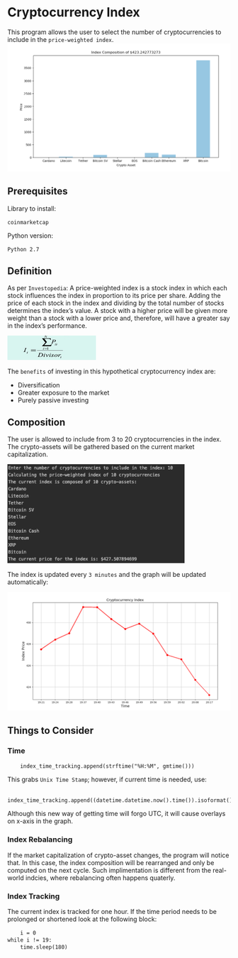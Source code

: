 # Cryptocurrency Index
This program allows the user to select the number of cryptocurrencies to include in the `price-weighted index`. 
<img src="img/Figure_1.png" width="700">
## Prerequisites
Library to install:
```
coinmarketcap
```
Python version:
```
Python 2.7
```

## Definition
As per `Investopedia`: A price-weighted index is a stock index in which 
each stock influences the index in proportion to its price per share. 
Adding the price of each stock in the index and dividing by the total number of stocks determines the index’s value. 
A stock with a higher price will be given more weight than a stock with a lower price and, 
therefore, will have a greater say in the index’s performance.

<img src="img/Figure_4.png" width="200">

The `benefits` of investing in this hypothetical cryptocurrency index are:
- Diversification
- Greater exposure to the market
- Purely passive investing

## Composition
The user is allowed to include from 3 to 20 cryptocurrencies in the index. 
The crypto-assets will be gathered based on the current market capitalization. 

<img src="img/Figure_2.png" width="400">

The index is updated every `3 minutes` and the graph will be updated automatically:

<img src="img/Figure_3.png" width="700">

## Things to Consider
### Time
```
    index_time_tracking.append(strftime("%H:%M", gmtime()))
```
This grabs `Unix Time Stamp`; however, if current time is needed, use:
```
    index_time_tracking.append((datetime.datetime.now().time()).isoformat())
```
Although this new way of getting time will forgo UTC, it will cause overlays on x-axis in the graph.

### Index Rebalancing
If the market capitalization of crypto-asset changes, the program will notice that. 
In this case, the index composition will be rearranged and only be computed on the next cycle. 
Such implimentation is different from the real-world indcies, where rebalancing often happens quaterly. 

### Index Tracking 
The current index is tracked for one hour. If the time period needs to be prolonged or shortened look at the following block:
```
    i = 0
while i != 19:
    time.sleep(180)
```
